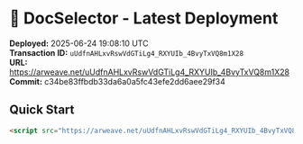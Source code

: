 # 🚀 DocSelector - Latest Deployment

**Deployed:** 2025-06-24 19:08:10 UTC  
**Transaction ID:** `uUdfnAHLxvRswVdGTiLg4_RXYUIb_4BvyTxVQ8m1X28`  
**URL:** https://arweave.net/uUdfnAHLxvRswVdGTiLg4_RXYUIb_4BvyTxVQ8m1X28  
**Commit:** c34be83ffbdb33da6a0a5fc43efe2dd6aee29f34  

## Quick Start

```html
<script src="https://arweave.net/uUdfnAHLxvRswVdGTiLg4_RXYUIb_4BvyTxVQ8m1X28"></script>
```
